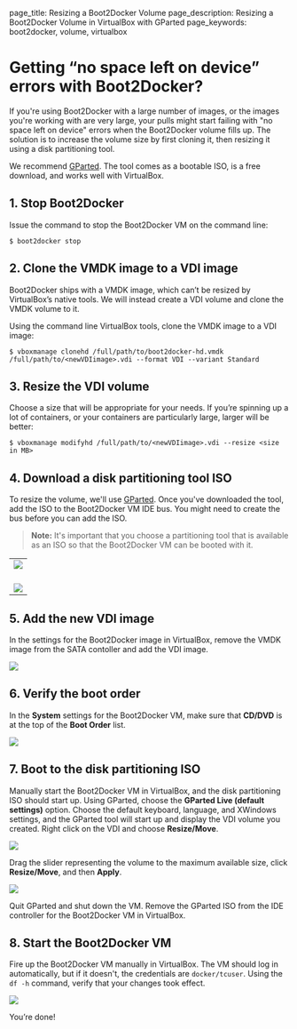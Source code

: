 page_title: Resizing a Boot2Docker Volume
page_description: Resizing a Boot2Docker Volume in VirtualBox with GParted
page_keywords: boot2docker, volume, virtualbox

# Getting “no space left on device” errors with Boot2Docker?

If you're using Boot2Docker with a large number of images, or the images you're
working with are very large, your pulls might start failing with "no space left
on device" errors when the Boot2Docker volume fills up. The solution is to
increase the volume size by first cloning it, then resizing it using a disk
partitioning tool.

We recommend [GParted](http://gparted.sourceforge.net/download.php/index.php).
The tool comes as a bootable ISO, is a free download, and works well with
VirtualBox.

## 1. Stop Boot2Docker

Issue the command to stop the Boot2Docker VM on the command line:

    $ boot2docker stop

## 2. Clone the VMDK image to a VDI image

Boot2Docker ships with a VMDK image, which can’t be resized by VirtualBox’s
native tools. We will instead create a VDI volume and clone the VMDK volume to
it.

Using the command line VirtualBox tools, clone the VMDK image to a VDI image:

    $ vboxmanage clonehd /full/path/to/boot2docker-hd.vmdk /full/path/to/<newVDIimage>.vdi --format VDI --variant Standard

## 3. Resize the VDI volume

Choose a size that will be appropriate for your needs. If you’re spinning up a
lot of containers, or your containers are particularly large, larger will be
better:

    $ vboxmanage modifyhd /full/path/to/<newVDIimage>.vdi --resize <size in MB>

## 4. Download a disk partitioning tool ISO

To resize the volume, we'll use [GParted](http://gparted.sourceforge.net/download.php/).
Once you've downloaded the tool, add the ISO to the Boot2Docker VM IDE bus.
You might need to create the bus before you can add the ISO.

> **Note:**
> It's important that you choose a partitioning tool that is available as an ISO so
> that the Boot2Docker VM can be booted with it.

<table>
	<tr>
		<td><img src="/articles/b2d_volume_images/add_new_controller.png"><br><br></td>
	</tr>
	<tr>
		<td><img src="/articles/b2d_volume_images/add_cd.png"></td>
	</tr>
</table>

## 5. Add the new VDI image

In the settings for the Boot2Docker image in VirtualBox, remove the VMDK image
from the SATA contoller and add the VDI image.

<img src="/articles/b2d_volume_images/add_volume.png">

## 6. Verify the boot order

In the **System** settings for the Boot2Docker VM, make sure that **CD/DVD** is
at the top of the **Boot Order** list.

<img src="/articles/b2d_volume_images/boot_order.png">

## 7. Boot to the disk partitioning ISO

Manually start the Boot2Docker VM in VirtualBox, and the disk partitioning ISO
should start up. Using GParted, choose the **GParted Live (default settings)**
option. Choose the default keyboard, language, and XWindows settings, and the
GParted tool will start up and display the VDI volume you created. Right click
on the VDI and choose **Resize/Move**.

<img src="/articles/b2d_volume_images/gparted.png">

Drag the slider representing the volume to the maximum available size, click
**Resize/Move**, and then **Apply**.

<img src="/articles/b2d_volume_images/gparted2.png">

Quit GParted and shut down the VM. Remove the GParted ISO from the IDE controller
for the Boot2Docker VM in VirtualBox.

## 8. Start the Boot2Docker VM

Fire up the Boot2Docker VM manually in VirtualBox. The VM should log in
automatically, but if it doesn't, the credentials are `docker/tcuser`. Using
the `df -h` command, verify that your changes took effect.

<img src="/articles/b2d_volume_images/verify.png">

You’re done!

